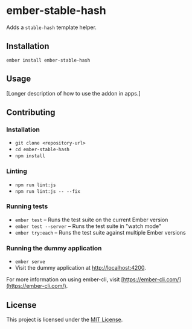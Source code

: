 ember-stable-hash
==============================================================================

Adds a `stable-hash` template helper.

Installation
------------------------------------------------------------------------------

```
ember install ember-stable-hash
```


Usage
------------------------------------------------------------------------------

[Longer description of how to use the addon in apps.]


Contributing
------------------------------------------------------------------------------

### Installation

* `git clone <repository-url>`
* `cd ember-stable-hash`
* `npm install`

### Linting

* `npm run lint:js`
* `npm run lint:js -- --fix`

### Running tests

* `ember test` – Runs the test suite on the current Ember version
* `ember test --server` – Runs the test suite in "watch mode"
* `ember try:each` – Runs the test suite against multiple Ember versions

### Running the dummy application

* `ember serve`
* Visit the dummy application at [http://localhost:4200](http://localhost:4200).

For more information on using ember-cli, visit [https://ember-cli.com/](https://ember-cli.com/).

License
------------------------------------------------------------------------------

This project is licensed under the [MIT License](LICENSE.md).
